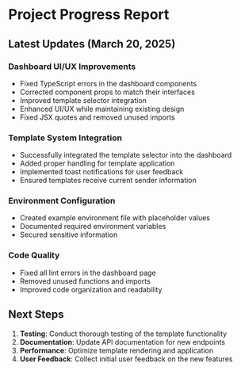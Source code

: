 # Project Progress Report

## Latest Updates (March 20, 2025)

### Dashboard UI/UX Improvements
- Fixed TypeScript errors in the dashboard components
- Corrected component props to match their interfaces
- Improved template selector integration
- Enhanced UI/UX while maintaining existing design
- Fixed JSX quotes and removed unused imports

### Template System Integration
- Successfully integrated the template selector into the dashboard
- Added proper handling for template application
- Implemented toast notifications for user feedback
- Ensured templates receive current sender information

### Environment Configuration
- Created example environment file with placeholder values
- Documented required environment variables
- Secured sensitive information

### Code Quality
- Fixed all lint errors in the dashboard page
- Removed unused functions and imports
- Improved code organization and readability

## Next Steps

1. **Testing**: Conduct thorough testing of the template functionality
2. **Documentation**: Update API documentation for new endpoints
3. **Performance**: Optimize template rendering and application
4. **User Feedback**: Collect initial user feedback on the new features
